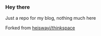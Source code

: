 ### Hey there

Just a repo for my blog, nothing much here

Forked from [heiswayi/thinkspace](https://github.com/heiswayi/thinkspace)
